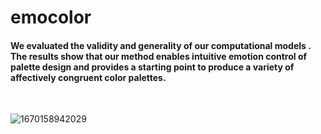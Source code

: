 # emocolor
<h4>We evaluated the validity and generality of our computational models . 
The results show that our method enables intuitive emotion control of 
palette design and provides a starting point to produce a variety of 
affectively  congruent color palettes.</h4>
<br>


![1670158942029](https://user-images.githubusercontent.com/81515589/205492006-aedf352e-589b-4448-b17d-f3f431fb1c86.jpg)
